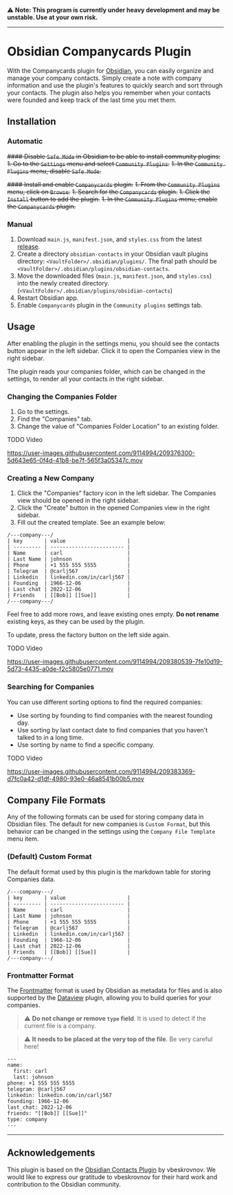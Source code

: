
⚠️ **Note: This program is currently under heavy development and may be unstable. Use at your own risk.**

---

# Obsidian Companycards Plugin
With the Companycards plugin for [Obsidian](https://obsidian.md/), you can easily organize and manage your company contacts. Simply create a note with company information and use the plugin's features to quickly search and sort through your contacts. The plugin also helps you remember when your contacts were founded and keep track of the last time you met them.

## Installation

### Automatic

~~#### Disable `Safe Mode` in Obsidian to be able to install community plugins:~~
~~1. Go to the `Settings` menu and select `Community Plugins`.~~
~~1. In the `Community Plugins` menu, disable `Safe Mode`.~~

~~#### Install and enable `Companycards` plugin:~~
~~1. From the `Community Plugins` menu, click on `Browse`.~~
~~1. Search for the `Companycards` plugin.~~
~~1. Click the `Install` button to add the plugin.~~
~~1. In the `Community Plugins` menu, enable the `Companycards` plugin.~~

### Manual 
1. Download `main.js`, `manifest.json`, and `styles.css` from the latest [release](https://github.com/vbeskrovnov/obsidian-contacts/releases).
1. Create a directory `obsidian-contacts` in your Obsidian vault plugins directory: `<VaultFolder>/.obsidian/plugins/`. The final path should be `<VaultFolder>/.obsidian/plugins/obsidian-contacts`.
1. Move the downloaded files (`main.js`, `manifest.json`, and `styles.css`) into the newly created directory.(`<VaultFolder>/.obsidian/plugins/obsidian-contacts`)
1. Restart Obsidian app.
1. Enable `Companycards` plugin in the `Community plugins` settings tab.

## Usage
After enabling the plugin in the settings menu, you should see the contacts button appear in the left sidebar. Click it to open the Companies view in the right sidebar.

The plugin reads your companies folder, which can be changed in the settings, to render all your contacts in the right sidebar.

### Changing the Companies Folder
1. Go to the settings.
1. Find the "Companies" tab.
1. Change the value of "Companies Folder Location" to an existing folder.



TODO Video

https://user-images.githubusercontent.com/9114994/209376300-5d643e65-0f4d-41b8-be7f-565f3a05347c.mov





### Creating a New Company
1. Click the "Companies" factory icon in the left sidebar. The Companies view should be opened in the right sidebar.
1. Click the "Create" button in the opened Companies view in the right sidebar.
1. Fill out the created template. See an example below:
```
/---company---/
| key       | value                    |
| --------- | ------------------------ |
| Name      | carl                     |
| Last Name | johnson                  |
| Phone     | +1 555 555 5555          |
| Telegram  | @carlj567                |
| Linkedin  | linkedin.com/in/carlj567 |
| Founding  | 1966-12-06               |
| Last chat | 2022-12-06               |
| Friends   | [[Bob]] [[Sue]]          |
/---company---/
```
Feel free to add more rows, and leave existing ones empty. **Do not rename** existing keys, as they can be used by the plugin.


To update, press the factory button on the left side again.


TODO Video

https://user-images.githubusercontent.com/9114994/209380539-7fe10d19-5d73-4435-a0de-f2c5805e0771.mov

### Searching for Companies
You can use different sorting options to find the required companies:
- Use sorting by founding to find companies with the nearest founding day.
- Use sorting by last contact date to find companies that you haven't talked to in a long time.
- Use sorting by name to find a specific company.


TODO Video

https://user-images.githubusercontent.com/9114994/209383369-d7fc0a42-d1df-4980-93e0-46a8541b00b5.mov

## Company File Formats
Any of the following formats can be used for storing company data in Obsidian files. The default for new companies is `Custom Format`, but this behavior can be changed in the settings using the `Company File Template` menu item.

### (Default) Custom Format
The default format used by this plugin is the markdown table for storing Companies data. 
```
/---company---/
| key       | value                    |
| --------- | ------------------------ |
| Name      | carl                     |
| Last Name | johnson                  |
| Phone     | +1 555 555 5555          |
| Telegram  | @carlj567                |
| Linkedin  | linkedin.com/in/carlj567 |
| Founding  | 1966-12-06               |
| Last chat | 2022-12-06               |
| Friends   | [[Bob]] [[Sue]]          |
/---company---/
```

### Frontmatter Format

The [Frontmatter](https://help.obsidian.md/Advanced+topics/YAML+front+matter) format is used by Obsidian as metadata for files and is also supported by the [Dataview](https://github.com/blacksmithgu/obsidian-dataview) plugin, allowing you to build queries for your companies.

> :warning: **Do not change or remove `type` field**. It is used to detect if the current file is a company.

> :warning: **It needs to be placed at the very top of the file**. Be very careful here!

```
---
name:
  first: carl
  last: johnson
phone: +1 555 555 5555
telegram: @carlj567 
linkedin: linkedin.com/in/carlj567
founding: 1966-12-06 
last_chat: 2022-12-06 
friends: "[[Bob]] [[Sue]]"
type: company
---
```




---

## Acknowledgements

This plugin is based on the [Obsidian Contacts Plugin](https://github.com/vbeskrovnov/obsidian-contacts) by vbeskrovnov. We would like to express our gratitude to vbeskrovnov for their hard work and contribution to the Obsidian community.
